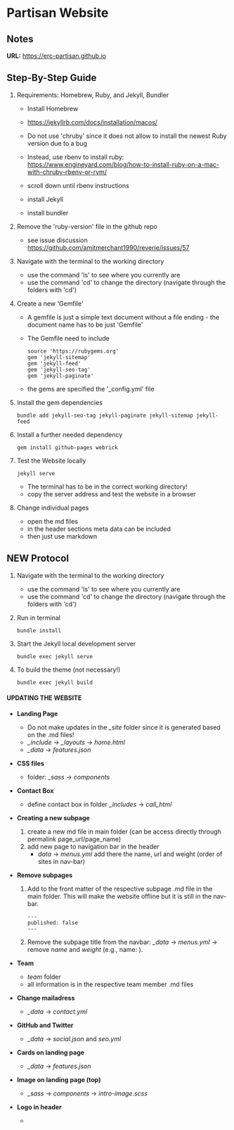 # Partisan Website

## Notes

**URL:** https://erc-partisan.github.io



## Step-By-Step Guide

1. Requirements: Homebrew, Ruby, and Jekyll, Bundler

   - Install Homebrew

   - https://jekyllrb.com/docs/installation/macos/
   - Do not use 'chruby' since it does not allow to install the newest Ruby version due to a bug
   -  Instead, use rbenv to install ruby: https://www.engineyard.com/blog/how-to-install-ruby-on-a-mac-with-chruby-rbenv-or-rvm/ 
     - scroll down until rbenv instructions
   - install Jekyll
   - install bundler

2. Remove the 'ruby-version' file in the github repo

   - see issue discussion https://github.com/amitmerchant1990/reverie/issues/57

3. Navigate with the terminal to the working directory

   - use the command 'ls' to see where you currently are
   - use the command 'cd' to change the directory (navigate through the folders with 'cd')

4. Create a new 'Gemfile'

   - A gemfile is just a simple text document without a file ending - the document name has to be just 'Gemfile'

   - The Gemfile need to include

     ```Gemfile
     source 'https://rubygems.org'
     gem 'jekyll-sitemap'
     gem 'jekyll-feed'
     gem 'jekyll-seo-tag'
     gem 'jekyll-paginate'
     ```

   - the gems are specified the '_config.yml' file

5. Install the gem dependencies

   ```Terminal
   bundle add jekyll-seo-tag jekyll-paginate jekyll-sitemap jekyll-feed
   ```

6. Install a further needed dependency

   ```Terminal
   gem install github-pages webrick
   ```

7. Test the Website locally

   ```Terminal
   jekyll serve
   ```

   - The terminal has to be in the correct working directory!
   - copy the server address and test the website in a browser

8. Change individual pages

   - open the md files
   - in the header sections meta data can be included
   - then just use markdown



## NEW Protocol

1. Navigate with the terminal to the working directory

   - use the command 'ls' to see where you currently are
   - use the command 'cd' to change the directory (navigate through the folders with 'cd')

2. Run in terminal

   ```
   bundle install
   ```

3. Start the Jekyll local development server

   ```
   bundle exec jekyll serve
   ```

4. To build the theme (not necessary!)

   ```
   bundle exec jekyll build
   ```




#### UPDATING THE WEBSITE

- **Landing Page**

  - Do not make updates in the *_site* folder since it is generated based on the .md files!
  - *_include* → *_layouts* → *home.html*
  - *_data* → *features.json* 

- **CSS files**

  - folder: *_sass* → *components*

- **Contact Box**

  - define contact box in folder *_includes* → *call_html*

- **Creating a new subpage**

  1. create a new md file in main folder (can be access directly through permalink page_url/page_name)
  2. add new page to navigation bar in the header
     - *data* → *menus.yml* add there the name, url and weight (order of sites in nav-bar)

- **Remove subpages**

  1. Add to the front matter of the respective subpage .md file in the main folder. This will make the website offline but it is still in the nav-bar.

     ```
     ---
     published: false
     ---
     ```

  2. Remove the subpage title from the navbar: *_data* → *menus.yml* → remove *name* and *weight* (e.g., name: ).

- **Team**

  - *team* folder
  - all information is in the respective team member .md files

- **Change mailadress**

  - *_data* → *contact.yml*

- **GitHub and Twitter**

  - *_data* → *social.json* and *seo.yml*

- **Cards on landing page**

  - *_data* → *features.json*

- **Image on landing page (top)**

  - *_sass* → *components* → *intro-image.scss*

- **Logo in header**

  - 
